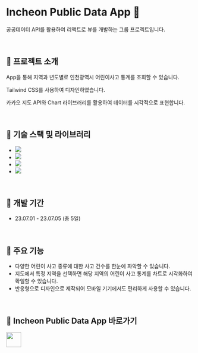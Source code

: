 # Incheon Public Data App &#x1F6B6;

공공데이터 API를 활용하여 리액트로 뷰를 개발하는 그룹 프로젝트입니다.

<br>


## &#128310; 프로젝트 소개

App을 통해 지역과 년도별로 인천광역시 어린이사고 통계를 조회할 수 있습니다. 

Tailwind CSS를 사용하여 디자인하였습니다.

카카오 지도 API와 Chart 라이브러리를 활용하여 데이터를 시각적으로 표현합니다.

<br>


## &#128310; 기술 스택 및 라이브러리

- <img src="https://img.shields.io/badge/React-61DAFB?style=flat-square&logo=React&logoColor=white"/>
- <img src="https://img.shields.io/badge/JavaScript-ECD53F?style=flat-square&logo=JavaScript&logoColor=white"/>
- <img src="https://img.shields.io/badge/HTML5-F46D01?style=flat-square&logo=HTML5&logoColor=white"/>
- <img src="https://img.shields.io/badge/CSS3-2490D7?style=flat-square&logo=CSS3&logoColor=white"/>

<br>


## &#128310; 개발 기간

- 23.07.01 - 23.07.05 (총 5일)

<br>


## &#128310; 주요 기능

- 다양한 어린이 사고 종류에 대한 사고 건수를 한눈에 파악할 수 있습니다.
- 지도에서 특정 지역을 선택하면 해당 지역의 어린이 사고 통계를 차트로 시각화하여 확일할 수 있습니다.
- 반응형으로 디자인으로 제작되어 모바일 기기에서도 편리하게 사용할 수 있습니다.

<br>


## &#128310; Incheon Public Data App 바로가기

[<img src="./public/public_data_logo.ico" width="40" height="40">](https://soyeon1221.github.io/Incheon-public-data) 
